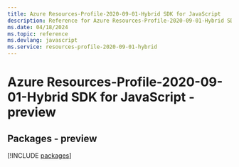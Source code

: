 ```yaml
---
title: Azure Resources-Profile-2020-09-01-Hybrid SDK for JavaScript
description: Reference for Azure Resources-Profile-2020-09-01-Hybrid SDK for JavaScript
ms.date: 04/18/2024
ms.topic: reference
ms.devlang: javascript
ms.service: resources-profile-2020-09-01-hybrid
---
```

# Azure Resources-Profile-2020-09-01-Hybrid SDK for JavaScript - preview
## Packages - preview
[!INCLUDE [packages](resources-profile-2020-09-01-hybrid-index.md)]